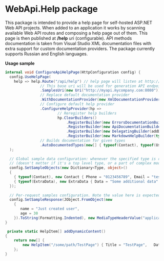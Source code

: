 # WebApi.Help package

This package is intended to provide a help page for self-hosted ASP.NET Web API projects.
When added to an application it works by scanning available Web API routes and composing a help page out of them.
This page is then published at **/help** uri (configurable). 
API methods documentation is taken from Visual Studio XML documentation files with extra support for custom documentation providers.
The package currently supports Russian and English languages.

**Usage sample**
```C#
internal void ConfigureApiHelpPage(HttpConfiguration config) {
  config.UseHelpPage(
	help => help.Route("/api/help")	// help page will listen at http://yourmachine/api/help
				// This base uri will be used for generation API endpoints uri examples
				.SamplesUri(new Uri("http://myapi.mycompany.com:8080"))
				// Replace default documentation provider
				.WithDocumentationProvider(new XmlDocumentationProvider(Environment.CurrentDirectory))
				// Configure default help provider
				.ConfigureHelpProvider(hp =>
						// Reregister help builders
						hp.ClearBuilders()
							.RegisterBuilder(new ErrorsDocumentationBuilder("API/Errors"))	// Add http error codes documentation
							.RegisterBuilder(new ApiDocumentationBuilder(help, "API"))		// Add API methods documentation
							.RegisterBuilder(new DelegatingBuilder(addDynamicContent))		// Add some dynamic content
							.RegisterBuilder(new MarkdownHelpBuilder(typeof(Program).Assembly, "Sandbox.Help.")))	// Adds markdown pages from resources
				// Builds documentation for given types
				.AutoDocumentedTypes(new[] { typeof(Contact), typeof(User), typeof(Gender), typeof(ICollection<User>), typeof(IDictionary<string, Contact>) }, "API/DataTypes"));
  );
  
  // Global sample data configuration: whenever the specified type is requested 
  // (doesn't metter if it's a top level type, or a part of complex model), the provided object will be used
  config.SetSampleObjects(new Dictionary<Type, object>()
  {
    { typeof(Contact), new Contact { Phone = "0123456789", Email = "test@example.com" } },
    { typeof(ExtraData), new ExtraData { Data = "Some additional data" } }
  });
  
  // Per-request samples configuration. Note the value here is expected be a string, not an object.
  config.SetSampleResponse(JObject.FromObject(new
    {
       name = "Just created user",
       age = 30
    }).ToString(Formatting.Indented), new MediaTypeHeaderValue("application/json"), "Users", "CreateUser");
}

 private static HelpItem[] addDynamicContent()
{
	return new[] {
		new HelpItem("/some/path/TestPage") { Title = "TestPage",   Data = "<p id='TestPage'><b>Это динамический контент</b><br/>Нелокализованный динамический контент</p>", Template = null }
	};
}
 
